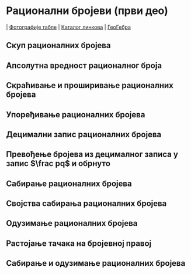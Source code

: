 # Рационални бројеви (први део)

| [Фотографије табле](https://photos.app.goo.gl/iLVxjGQ7P8txTVt89)
| [Каталог линкова](https://ndjapic.github.io/zayopa/m6/05-racionalni1/)
| [ГеоГебра](https://www.geogebra.org/m/vVT9ZcmJ)

## Скуп рационалних бројева
## Апсолутна вредност рационалног броја
## Скраћивање и проширивање рационалних бројева 
## Упоређивање рационалних бројева
## Децимални запис рационалних бројева
## Превођење бројева из децималног записа у запис $\frac pq$ и обрнуто 
## Сабирање рационалних бројева
## Својства сабирања рационалних бројева
## Одузимање рационалних бројева
## Растојање тачака на бројевној правој
## Сабирање и одузимање рационалних бројева
